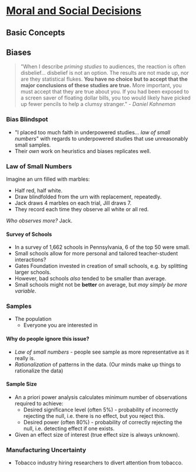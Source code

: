 # [Moral and Social Decisions](cog-decision.md)

## Basic Concepts

## Biases

> "When I describe *priming studies* to audiences, the reaction is often disbelief... disbelief is not an option. The results are not made up, nor are they statistical flukes. **You have no choice but to accept that the major conclusions of these studies are true.** More important, you must accept that they are true about you. If you had been exposed to a screen saver of floating dollar bills, you too would likely have picked up fewer pencils to help a clumsy stranger." - *Daniel Kahneman*

### Bias Blindspot

- "I placed too much faith in underpowered studies... *law of small numbers*" with regards to underpowered studies that use unreasonably small samples.
- Their *own* work on heuristics and biases replicates well.

### Law of Small Numbers

Imagine an urn filled with marbles:

- Half red, half white.
- Draw blindfolded from the urn with replacement, repeatedly.
- Jack draws 4 marbles on each trial, Jill draws 7.
- They record each time they observe all white or all red.

*Who observes more?* Jack.


#### Survey of Schools
- In a survey of 1,662 schools in Pennsylvania, 6 of the top 50 were small.
- Small schools allow for more personal and tailored teacher-student interactions?
- Gates Foundation invested in creation of small schools, e.g. by splitting larger schools.
- However, bad schools *also* tended to be smaller than average.
- Small schools might not be **better** on average, but *may simply be more variable*.

### Samples

- The population
	- Everyone you are interested in

#### Why do people ignore this issue?
- *Law of small numbers* - people see sample as more representative as it really is.
- *Rationalization* of patterns in the data. (Our minds make up things to rationalize the data)

#### Sample Size
- An a priori power analysis calculates minimum number of observations required to achieve:
	- Desired significance level (often 5%) - probability of incorrectly rejecting the null, i.e. there is no effect, but you reject this.
	- Desired power (often 80%) - probability of correctly rejecting the null, i.e. detecting effect if one exists.
- Given an effect size of interest (true effect size is always unknown).

### Manufacturing Uncertainty

- Tobacco industry hiring researchers to divert attention from tobacco.


